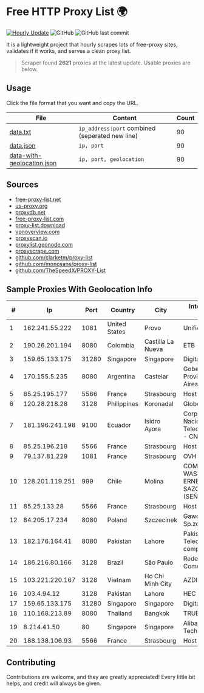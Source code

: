 
# Free HTTP Proxy List 🌍

[![Hourly Update](https://github.com/mertguvencli/http-proxy-list/actions/workflows/main.yml/badge.svg?branch=main)](https://github.com/mertguvencli/http-proxy-list/actions/workflows/main.yml)
![GitHub](https://img.shields.io/github/license/mertguvencli/http-proxy-list)
![GitHub last commit](https://img.shields.io/github/last-commit/mertguvencli/http-proxy-list)

It is a lightweight project that hourly scrapes lots of free-proxy sites, validates if it works, and serves a clean proxy list.


> Scraper found **2621** proxies at the latest update. Usable proxies are below.

## Usage

Click the file format that you want and copy the URL.


|File|Content|Count|
|----|-------|-----|
|[data.txt](https://raw.githubusercontent.com/mertguvencli/http-proxy-list/main/proxy-list/data.txt)|`ip_address:port` combined (seperated new line)|90|
|[data.json](https://raw.githubusercontent.com/mertguvencli/http-proxy-list/main/proxy-list/data.json)|`ip, port`|90|
|[data-with-geolocation.json](https://raw.githubusercontent.com/mertguvencli/http-proxy-list/main/proxy-list/data-with-geolocation.json)|`ip, port, geolocation`|90|

## Sources

* [free-proxy-list.net](https://free-proxy-list.net)
* [us-proxy.org](https://www.us-proxy.org)
* [proxydb.net](http://proxydb.net)
* [free-proxy-list.com](https://free-proxy-list.com/?page=&port=&type%5B%5D=http&type%5B%5D=https&up_time=0&search=Search)
* [proxy-list.download](https://www.proxy-list.download/HTTP)
* [vpnoverview.com](https://vpnoverview.com/privacy/anonymous-browsing/free-proxy-servers)
* [proxyscan.io](https://www.proxyscan.io)
* [proxylist.geonode.com](https://proxylist.geonode.com/api/proxy-list?limit=300&page=1&sort_by=lastChecked&sort_type=desc&protocols=http,https)
* [proxyscrape.com](https://api.proxyscrape.com/v2/?request=displayproxies&protocol=http&timeout=10000&country=all&ssl=all&anonymity=all)
* [github.com/clarketm/proxy-list](https://raw.githubusercontent.com/clarketm/proxy-list/master/proxy-list-raw.txt)
* [github.com/monosans/proxy-list](https://raw.githubusercontent.com/monosans/proxy-list/main/proxies/http.txt)
* [github.com/TheSpeedX/PROXY-List](https://raw.githubusercontent.com/TheSpeedX/PROXY-List/master/http.txt)


## Sample Proxies With Geolocation Info

|#|Ip|Port|Country|City|Internet Service Provider|
|-|--|----|-------|----|-------------------------|
|1|162.241.55.222|1081|United States|Provo|Unified Layer|
|2|190.26.201.194|8080|Colombia|Castilla La Nueva|ETB - Colombia|
|3|159.65.133.175|31280|Singapore|Singapore|DigitalOcean, LLC|
|4|170.155.5.235|8080|Argentina|Castelar|Gobernacion de la Provincia de Buenos Aires|
|5|85.25.195.177|5566|France|Strasbourg|Host Europe GmbH|
|6|120.28.218.28|3128|Philippines|Koronadal|Globe Telecom|
|7|181.196.241.198|9100|Ecuador|Isidro Ayora|Corporacion Nacional De Telecomunicaciones - CNT EP|
|8|85.25.196.218|5566|France|Strasbourg|Host Europe GmbH|
|9|79.137.81.229|1081|France|Strasbourg|OVH SAS|
|10|128.201.119.251|999|Chile|Molina|COMERCIAL WASHINGTON ERNESTO OYARCE SAZO E.I.R.L. (SEÑALMAX)|
|11|85.25.133.28|5566|France|Strasbourg|Host Europe GmbH|
|12|84.205.17.234|8080|Poland|Szczecinek|Gawex Media Sp.zoo|
|13|182.176.164.41|8080|Pakistan|Lahore|Pakistan Telecommuication company limited|
|14|186.216.80.166|3128|Brazil|São Paulo|Rede Brasileira de Comunicacao S/A|
|15|103.221.220.167|3128|Vietnam|Ho Chi Minh City|AZDIGI Corporation|
|16|103.4.94.12|3128|Pakistan|Lahore|HEC|
|17|159.65.133.175|31280|Singapore|Singapore|DigitalOcean, LLC|
|18|110.168.213.89|8080|Thailand|Bangkok|TRUENET|
|19|8.214.41.50|80|Singapore|Singapore|Alibaba (US) Technology Co., Ltd.|
|20|188.138.106.93|5566|France|Strasbourg|Host Europe GmbH|



## Contributing

Contributions are welcome, and they are greatly appreciated! Every
little bit helps, and credit will always be given.

